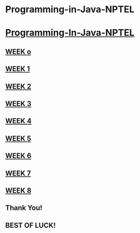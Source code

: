 # Programming-in-Java-NPTEL

# [Programming-In-Java-NPTEL](https://github.com/iamaslamkhan/Programming-in-Java)

## [WEEK o](https://github.com/iamaslamkhan/Programming-in-Java/tree/master/Week%200)

## [WEEK 1](https://github.com/iamaslamkhan/Programming-in-Java/tree/master/Week%201)

## [WEEK 2](https://github.com/iamaslamkhan/Programming-in-Java/tree/master/Week%202)

## [WEEK 3](https://github.com/iamaslamkhan/Programming-in-Java/tree/master/Week%203)

## [WEEK 4](https://github.com/iamaslamkhan/Programming-in-Java/tree/master/Week%204)

## [WEEK 5](https://github.com/iamaslamkhan/Programming-in-Java/tree/master/Week%205)

## [WEEK 6](https://github.com/iamaslamkhan/Programming-in-Java/tree/master/Week%206)

## [WEEK 7](https://github.com/iamaslamkhan/Programming-in-Java/tree/master/Week%207)

## [WEEK 8](https://github.com/iamaslamkhan/Programming-in-Java/tree/master/Week%208)

## Thank You!

## BEST OF LUCK!
